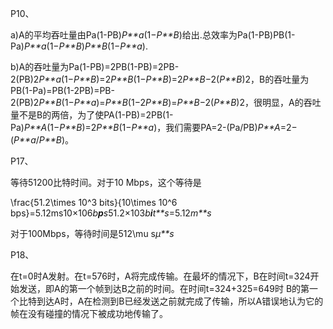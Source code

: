 P10、

a)A的平均吞吐量由Pa(1-PB)*P**a*(1−*P**B*)给出.总效率为Pa(1-PB)PB(1-Pa)*P**a*(1−*P**B*)*P**B*(1−*P**a*).

b)A的吞吐量为Pa(1-PB)=2PB(1-PB)=2PB-2(PB)2*P**a*(1−*P**B*)=2*P**B*(1−*P**B*)=2*P**B*−2(*P**B*)2，B的吞吐量为PB(1-Pa)=PB(1-2PB)=PB-2(PB)2*P**B*(1−*P**a*)=*P**B*(1−2*P**B*)=*P**B*−2(*P**B*)2，很明显，A的吞吐量不是B的两倍，为了使PA(1-PB)=2PB(1-Pa)*P**A*(1−*P**B*)=2*P**B*(1−*P**a*)，我们需要PA=2-(Pa/PB)*P**A*=2−(*P**a*/*P**B*)。

P17、

等待51200比特时间。对于10 Mbps，这个等待是

\frac{51.2\times 10^3 bits}{10\times 10^6 bps}=5.12ms10×106*b**p**s*51.2×103*b**i**t**s*=5.12*m**s*

对于100Mbps，等待时间是512\mu s*μ**s*

P18、

在t=0时A发射。在t=576时，A将完成传输。在最坏的情况下，B在时间t=324开始发送，即A的第一个帧到达B之前的时间。在时间t=324+325=649时 B的第一个比特到达A时，A在检测到B已经发送之前就完成了传输，所以A错误地认为它的帧在没有碰撞的情况下被成功地传输了。
